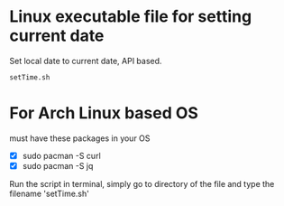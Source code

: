 # Linux executable file for setting current date
Set local date to current date, API based.

    setTime.sh

<h1>For Arch Linux based OS</h1>
must have these packages in your OS

- [x] sudo pacman -S curl
- [x] sudo pacman -S jq

Run the script in terminal,
simply go to directory of the file and type the filename 'setTime.sh'
